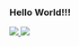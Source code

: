 ### Hello World!!!

<div>
  <a href="https://github.com/Leonardo-LabIOT">
    <img heigth="175em" src="https://github-readme-stats.vercel.app/api?username=Leonardo-LabIOT&show_icons=true&theme=codeSTACKr&include_all_commits=true&count_private=true"/>
    <img heigth="175em" src="https://github-readme-stats.vercel.app/api/top-langs/?username=Leonardo-LabIOT&layout=compact&langs_count=8&theme=codeSTACKr"/>

</div>
